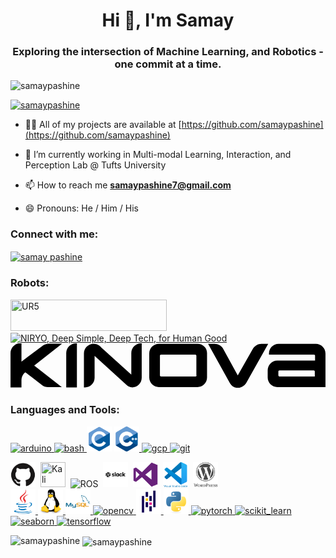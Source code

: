 <!-- ### Hi there 👋 -->

<h1 align="center">Hi 👋, I'm Samay</h1>
<h3 align="center">Exploring the intersection of Machine Learning, and Robotics - one commit at a time.</h3>

<p align="left"> <img src="https://komarev.com/ghpvc/?username=samaypashine&label=Profile%20views&color=0e75b6&style=flat" alt="samaypashine" /> </p>

<p align="left"> <a href="https://github.com/ryo-ma/github-profile-trophy"><img src="https://github-profile-trophy.vercel.app/?username=samaypashine" alt="samaypashine" /></a> </p>

- 👨‍💻 All of my projects are available at [https://github.com/samaypashine](https://github.com/samaypashine)

- 🔭 I’m currently working in Multi-modal Learning, Interaction, and Perception Lab @ Tufts University

- 📫 How to reach me **samaypashine7@gmail.com**

- 😄 Pronouns: He / Him / His

<h3 align="left">Connect with me:</h3>
<p align="left">
<a href="https://linkedin.com/in/samay pashine" target="blank"><img align="center" src="https://raw.githubusercontent.com/rahuldkjain/github-profile-readme-generator/master/src/images/icons/Social/linked-in-alt.svg" alt="samay pashine" height="30" width="40" /></a>
</p>

<h3 align="left">Robots:</h3>
  <img src="https://www.knottsco.com/hs-fs/hubfs/Mfg-Logos/UR_Logotype.jpg?width=640&name=UR_Logotype.jpg" title="UR5" **alt="UR5" width="250" height="50"/>&nbsp; <a href="https://niryo.com" title="NIRYO, Deep Simple, Deep Tech, for Human Good"> <img src="https://niryo.com/wp-content/themes/niryo-france/images/logo-niryo-blanc.svg" title="NIRYO, Deep Simple, Deep Tech, for Human Good" alt="NIRYO, Deep Simple, Deep Tech, for Human Good"> </a> <a aria-current="page" href="/" class="router-link-active router-link-exact-active Logo Nav__logo" style="translate: none; rotate: none; scale: none; transform: translate(0px, 0%);"><svg viewBox="0 0 121 17"><path d="M71.9001 0.200073H57C54.9 0.200073 53.3 1.90007 53.3 3.90007V13.1001C53.3 15.2001 55 16.8001 57 16.8001H71.8001C73.9001 16.8001 75.5 15.1001 75.5 13.1001V3.90007C75.6 1.80007 73.9001 0.200073 71.9001 0.200073ZM71.5 12.3001C71.5 12.5001 71.3 12.7001 71.1 12.7001H57.8C57.6 12.7001 57.4001 12.5001 57.4001 12.3001V4.70007C57.4001 4.50007 57.6 4.30007 57.8 4.30007H71C71.2001 4.30007 71.4001 4.50007 71.4001 4.70007V12.3001H71.5Z"></path><path d="M46.4 3.7V12L34.9 1.6C34.8 1.6 34.7999 1.5 34.7999 1.5C34.2999 1 33.5 0.2 32 0.2H31.9C29.8 0.2 28.2 1.9 28.2 3.9V16.9H28.6C30.7 16.9 32.2999 15.2 32.2999 13.2V4.8L44.7 16.1C45.5 16.8 46.4 16.9 46.7 16.9C48.8 16.9 50.4 15.2 50.4 13.2V0H50C48.1 0 46.4 1.7 46.4 3.7Z"></path><path d="M21.3999 3.7V16.9H25.4999V0H25.0999C23.0999 0 21.3999 1.7 21.3999 3.7Z"></path><path d="M96.3999 0.200073C94.9999 0.200073 93.7999 1.00007 93.0999 2.10007L87.2999 12.3001L81.5999 1.90007C80.8999 0.900073 79.7999 0.200073 78.3999 0.200073H75.8999L84.2999 15.3001C84.9999 16.5001 86.0999 17.1001 87.3999 17.1001C88.5999 17.1001 89.6999 16.4001 90.4999 15.3001L98.9999 0.200073H96.3999Z"></path><path d="M121 3.90007C121 1.80007 119.3 0.200073 117.3 0.200073H103C100.9 0.200073 99.3 1.90007 99.3 3.90007V4.30007H116.6C116.8 4.30007 117 4.50007 117 4.70007V6.60007H102.5C100.4 6.60007 98.8 8.30007 98.8 10.4001V13.1001C98.8 15.2001 100.5 16.8001 102.5 16.8001H121V3.90007ZM116.9 12.7001H103.3C103.1 12.7001 102.9 12.5001 102.9 12.3001V10.8001C102.9 10.6001 103.1 10.4001 103.3 10.4001H116.5C116.7 10.4001 116.9 10.6001 116.9 10.8001V12.7001Z"></path><path d="M14.5 0.200024C13.6 0.200024 12.8 0.500024 12.2 1.00002L4.2 7.00002V-0.0999756H3.7C1.7 2.44156e-05 0 1.70002 0 3.70002V14.1V16.9H4.2V14.1C4.2 13.1 4.6 12.1 5.3 11.4C5.4 11.3 5.6 11.2 5.7 11.1L8.3 13.1L12.1 16C12.7 16.5 13.6 16.8 14.4 16.8H19.7L9.1 8.50002L19.8 0.100024H14.5V0.200024Z"></path></svg></a>

<h3 align="left">Languages and Tools:</h3>

<p align="left"> <a href="https://www.arduino.cc/" target="_blank" rel="noreferrer">
    <img src="https://cdn.worldvectorlogo.com/logos/arduino-1.svg" alt="arduino" width="40" height="40"/> </a> <a href="https://www.gnu.org/software/bash/" target="_blank" rel="noreferrer"> <img src="https://www.vectorlogo.zone/logos/gnu_bash/gnu_bash-icon.svg" alt="bash" width="40" height="40"/> </a> <a href="https://www.cprogramming.com/" target="_blank" rel="noreferrer"> <img src="https://raw.githubusercontent.com/devicons/devicon/master/icons/c/c-original.svg" alt="c" width="40" height="40"/></a> <a href="https://www.w3schools.com/cpp/" target="_blank" rel="noreferrer"> <img src="https://raw.githubusercontent.com/devicons/devicon/master/icons/cplusplus/cplusplus-original.svg" alt="cplusplus" width="40" height="40"/> </a> <a href="https://cloud.google.com" target="_blank" rel="noreferrer"> <img src="https://www.vectorlogo.zone/logos/google_cloud/google_cloud-icon.svg" alt="gcp" width="40" height="40"/> </a> <a href="https://git-scm.com/" target="_blank" rel="noreferrer"> <img src="https://www.vectorlogo.zone/logos/git-scm/git-scm-icon.svg" alt="git" width="40" height="40"/> </a> <div> <img src="https://github.com/devicons/devicon/blob/master/icons/github/github-original.svg" title="Github" **alt="Github" width="40" height="40"/>&nbsp; <img src="https://th.bing.com/th/id/OIP.RGxc-vcauLhnNDkAvBWKZgHaFx?pid=ImgDet&rs=1" title="Kali" **alt="Kali" width="40" height="40"/>&nbsp; <img src="https://upload.wikimedia.org/wikipedia/commons/b/bb/Ros_logo.svg" title="ROS"  alt="ROS" width="40" height="40"/>&nbsp; <img src="https://github.com/devicons/devicon/blob/master/icons/slack/slack-plain-wordmark.svg" title="Slack"  alt="Slack" width="40" height="40"/>&nbsp; <img src="https://github.com/devicons/devicon/blob/master/icons/visualstudio/visualstudio-plain.svg" title="VisualStudio" alt="VisualStudio" width="40" height="40"/>&nbsp; <img src="https://github.com/devicons/devicon/blob/master/icons/vscode/vscode-original-wordmark.svg" title="VisualStudioCode" alt="VisualStudioCode" width="40" height="40"/>&nbsp; <img src="https://github.com/devicons/devicon/blob/master/icons/wordpress/wordpress-plain-wordmark.svg" title="WordPress" alt="WordPress" width="40" height="40"/>&nbsp; </div> <a href="https://www.java.com" target="_blank" rel="noreferrer"> <img src="https://raw.githubusercontent.com/devicons/devicon/master/icons/java/java-original.svg" alt="java" width="40" height="40"/> </a> <a href="https://www.linux.org/" target="_blank" rel="noreferrer"> <img src="https://raw.githubusercontent.com/devicons/devicon/master/icons/linux/linux-original.svg" alt="linux" width="40" height="40"/> </a> <a href="https://www.mysql.com/" target="_blank" rel="noreferrer"> <img src="https://raw.githubusercontent.com/devicons/devicon/master/icons/mysql/mysql-original-wordmark.svg" alt="mysql" width="40" height="40"/> </a> <a href="https://opencv.org/" target="_blank" rel="noreferrer"> <img src="https://www.vectorlogo.zone/logos/opencv/opencv-icon.svg" alt="opencv" width="40" height="40"/> </a> <a href="https://pandas.pydata.org/" target="_blank" rel="noreferrer"> <img src="https://raw.githubusercontent.com/devicons/devicon/2ae2a900d2f041da66e950e4d48052658d850630/icons/pandas/pandas-original.svg" alt="pandas" width="40" height="40"/> </a> <a href="https://www.python.org" target="_blank" rel="noreferrer"> <img src="https://raw.githubusercontent.com/devicons/devicon/master/icons/python/python-original.svg" alt="python" width="40" height="40"/> </a> <a href="https://pytorch.org/" target="_blank" rel="noreferrer"> <img src="https://www.vectorlogo.zone/logos/pytorch/pytorch-icon.svg" alt="pytorch" width="40" height="40"/> </a> <a href="https://scikit-learn.org/" target="_blank" rel="noreferrer"> <img src="https://upload.wikimedia.org/wikipedia/commons/0/05/Scikit_learn_logo_small.svg" alt="scikit_learn" width="40" height="40"/> </a> <a href="https://seaborn.pydata.org/" target="_blank" rel="noreferrer"> <img src="https://seaborn.pydata.org/_images/logo-mark-lightbg.svg" alt="seaborn" width="40" height="40"/> </a> <a href="https://www.tensorflow.org" target="_blank" rel="noreferrer"> <img src="https://www.vectorlogo.zone/logos/tensorflow/tensorflow-icon.svg" alt="tensorflow" width="40" height="40"/> </a> </p>

<p><img align="left" src="https://github-readme-stats.vercel.app/api/top-langs?username=samaypashine&show_icons=true&locale=en&layout=compact" alt="samaypashine" /></p>

<p>&nbsp;<img align="center" src="https://github-readme-stats.vercel.app/api?username=samaypashine&show_icons=true&locale=en" alt="samaypashine" /></p>


<!--
**samaypashine/samaypashine** is a ✨ _special_ ✨ repository because its `README.md` (this file) appears on your GitHub profile.

Here are some ideas to get you started:

- 🔭 I’m currently working on ...
- 🌱 I’m currently learning ...
- 👯 I’m looking to collaborate on ...
- 🤔 I’m looking for help with ...
- 💬 Ask me about ...
- 📫 How to reach me: ...
- 😄 Pronouns: ...
- ⚡ Fun fact: ...
-->
